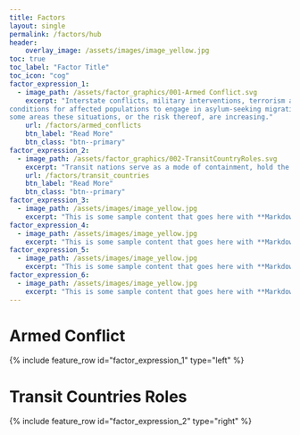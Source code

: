 ```yaml
---
title: Factors
layout: single
permalink: /factors/hub
header:
    overlay_image: /assets/images/image_yellow.jpg
toc: true
toc_label: "Factor Title"
toc_icon: "cog"    
factor_expression_1:
  - image_path: /assets/factor_graphics/001-Armed Conflict.svg
    excerpt: "Interstate conflicts, military interventions, terrorism and civil war create 
conditions for affected populations to engage in asylum-seeking migration. In 
some areas these situations, or the risk thereof, are increasing."
    url: /factors/armed_conflicts
    btn_label: "Read More"
    btn_class: "btn--primary"
factor_expression_2:    
  - image_path: /assets/factor_graphics/002-TransitCountryRoles.svg
    excerpt: "Transit nations serve as a mode of containment, hold the possibility for increased externalisation and might instrumentalise asylum-seeking migrants." 
    url: /factors/transit_countries
    btn_label: "Read More"
    btn_class: "btn--primary"   
factor_expression_3:
  - image_path: /assets/images/image_yellow.jpg
    excerpt: "This is some sample content that goes here with **Markdown** formatting."
factor_expression_4:    
  - image_path: /assets/images/image_yellow.jpg
    excerpt: "This is some sample content that goes here with **Markdown** formatting."    
factor_expression_5:
  - image_path: /assets/images/image_yellow.jpg
    excerpt: "This is some sample content that goes here with **Markdown** formatting."
factor_expression_6:    
  - image_path: /assets/images/image_yellow.jpg
    excerpt: "This is some sample content that goes here with **Markdown** formatting."
---
```


# Armed Conflict

{% include feature_row id="factor_expression_1" type="left" %}

# Transit Countries Roles

{% include feature_row id="factor_expression_2" type="right" %}

